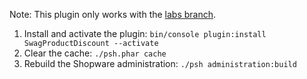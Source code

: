 Note: This plugin only works with the [labs branch](https://github.com/shopware/shopware/tree/labs).

1. Install and activate the plugin:
`bin/console plugin:install SwagProductDiscount --activate`
2. Clear the cache: `./psh.phar cache`
3. Rebuild the Shopware administration: `./psh administration:build`